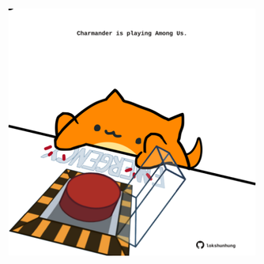 <!-- built at 13/10/2022, 13:19:53 UTC -->
<p align="center">
  <img width="500" height="500" src="./ReadmeImage.svg">
</p>
